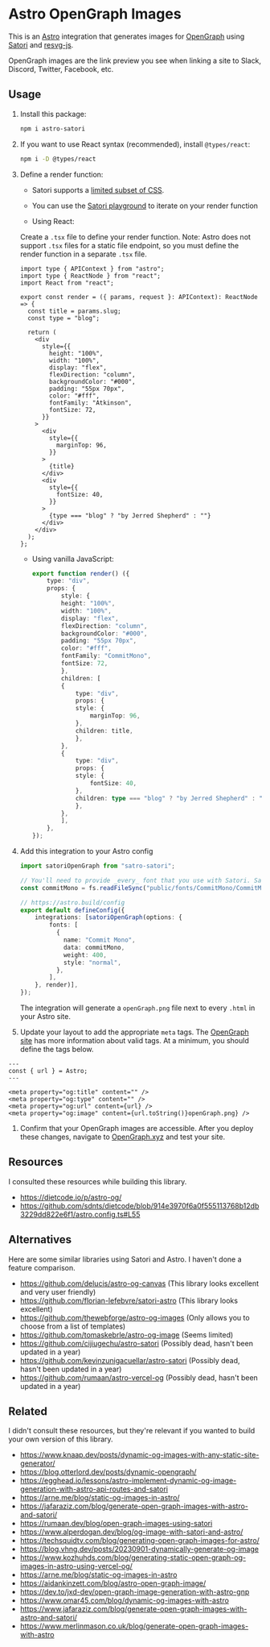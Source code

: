 # Astro OpenGraph Images

This is an [Astro](https://astro.build/) integration that generates images for [OpenGraph](https://ogp.me/) using [Satori](https://github.com/vercel/satori) and [resvg-js](https://github.com/yisibl/resvg-js).

OpenGraph images are the link preview you see when linking a site to Slack, Discord, Twitter, Facebook, etc.

## Usage

1. Install this package:

   ```bash
   npm i astro-satori
   ```

1. If you want to use React syntax (recommended), install `@types/react`:

   ```bash
   npm i -D @types/react
   ```

1. Define a render function:

   - Satori supports a [limited subset of CSS](https://github.com/vercel/satori?tab=readme-ov-file#css).
   - You can use the [Satori playground](https://og-playground.vercel.app/) to iterate on your render function

   - Using React:

   Create a `.tsx` file to define your render function. Note: Astro does not support `.tsx` files for a static file endpoint, so you must define the render function in a separate `.tsx` file.

   ```tsx
   import type { APIContext } from "astro";
   import type { ReactNode } from "react";
   import React from "react";

   export const render = ({ params, request }: APIContext): ReactNode => {
     const title = params.slug;
     const type = "blog";

     return (
       <div
         style={{
           height: "100%",
           width: "100%",
           display: "flex",
           flexDirection: "column",
           backgroundColor: "#000",
           padding: "55px 70px",
           color: "#fff",
           fontFamily: "Atkinson",
           fontSize: 72,
         }}
       >
         <div
           style={{
             marginTop: 96,
           }}
         >
           {title}
         </div>
         <div
           style={{
             fontSize: 40,
           }}
         >
           {type === "blog" ? "by Jerred Shepherd" : ""}
         </div>
       </div>
     );
   };
   ```

   - Using vanilla JavaScript:

     ```typescript
     export function render() ({
         type: "div",
         props: {
             style: {
             height: "100%",
             width: "100%",
             display: "flex",
             flexDirection: "column",
             backgroundColor: "#000",
             padding: "55px 70px",
             color: "#fff",
             fontFamily: "CommitMono",
             fontSize: 72,
             },
             children: [
             {
                 type: "div",
                 props: {
                 style: {
                     marginTop: 96,
                 },
                 children: title,
                 },
             },
             {
                 type: "div",
                 props: {
                 style: {
                     fontSize: 40,
                 },
                 children: type === "blog" ? "by Jerred Shepherd" : "",
                 },
             },
             ],
         },
     });
     ```

1. Add this integration to your Astro config

   ```typescript
   import satoriOpenGraph from "satro-satori";

   // You'll need to provide _every_ font that you use with Satori. Satori does not have any fonts by default.
   const commitMono = fs.readFileSync("public/fonts/CommitMono/CommitMono-450-Regular.otf");

   // https://astro.build/config
   export default defineConfig({
       integrations: [satoriOpenGraph(options: {
           fonts: [
             {
               name: "Commit Mono",
               data: commitMono,
               weight: 400,
               style: "normal",
             },
           ],
       }, render)],
   });
   ```

   The integration will generate a `openGraph.png` file next to every `.html` in your Astro site.

1. Update your layout to add the appropriate `meta` tags. The [OpenGraph site](https://ogp.me/) has more information about valid tags. At a minimum, you should define the tags below.

```astro
---
const { url } = Astro;
---

<meta property="og:title" content="" />
<meta property="og:type" content="" />
<meta property="og:url" content={url} />
<meta property="og:image" content={url.toString()}openGraph.png} />
```

1. Confirm that your OpenGraph images are accessible. After you deploy these changes, navigate to [OpenGraph.xyz](https://www.opengraph.xyz/) and test your site.

## Resources

I consulted these resources while building this library.

- https://dietcode.io/p/astro-og/
- https://github.com/sdnts/dietcode/blob/914e3970f6a0f555113768b12db3229dd822e6f1/astro.config.ts#L55

## Alternatives

Here are some similar libraries using Satori and Astro. I haven't done a feature comparison.

- https://github.com/delucis/astro-og-canvas (This library looks excellent and very user friendly)
- https://github.com/florian-lefebvre/satori-astro (This library looks excellent)
- https://github.com/thewebforge/astro-og-images (Only allows you to choose from a list of templates)
- https://github.com/tomaskebrle/astro-og-image (Seems limited)
- https://github.com/cijiugechu/astro-satori (Possibly dead, hasn't been updated in a year)
- https://github.com/kevinzunigacuellar/astro-satori (Possibly dead, hasn't been updated in a year)
- https://github.com/rumaan/astro-vercel-og (Possibly dead, hasn't been updated in a year)

## Related

I didn't consult these resources, but they're relevant if you wanted to build your own version of this library.

- https://www.knaap.dev/posts/dynamic-og-images-with-any-static-site-generator/
- https://blog.otterlord.dev/posts/dynamic-opengraph/
- https://egghead.io/lessons/astro-implement-dynamic-og-image-generation-with-astro-api-routes-and-satori
- https://arne.me/blog/static-og-images-in-astro/
- https://jafaraziz.com/blog/generate-open-graph-images-with-astro-and-satori/
- https://rumaan.dev/blog/open-graph-images-using-satori
- https://www.alperdogan.dev/blog/og-image-with-satori-and-astro/
- https://techsquidtv.com/blog/generating-open-graph-images-for-astro/
- https://blog.vhng.dev/posts/20230901-dynamically-generate-og-image
- https://www.kozhuhds.com/blog/generating-static-open-graph-og-images-in-astro-using-vercel-og/
- https://arne.me/blog/static-og-images-in-astro
- https://aidankinzett.com/blog/astro-open-graph-image/
- https://dev.to/jxd-dev/open-graph-image-generation-with-astro-gnp
- https://www.omar45.com/blog/dynamic-og-images-with-astro
- https://www.jafaraziz.com/blog/generate-open-graph-images-with-astro-and-satori/
- https://www.merlinmason.co.uk/blog/generate-open-graph-images-with-astro
